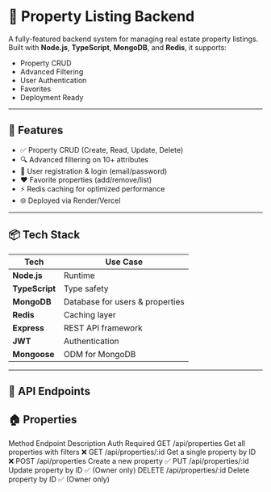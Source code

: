 # 🏡 Property Listing Backend

A fully-featured backend system for managing real estate property listings. Built with **Node.js**, **TypeScript**, **MongoDB**, and **Redis**, it supports:

- Property CRUD
- Advanced Filtering
- User Authentication
- Favorites
- Deployment Ready

---

## 🚀 Features

- ✅ Property CRUD (Create, Read, Update, Delete)
- 🔍 Advanced filtering on 10+ attributes
- 👤 User registration & login (email/password)
- ❤️ Favorite properties (add/remove/list)
- ⚡ Redis caching for optimized performance
- 🌐 Deployed via Render/Vercel 

---

## 📦 Tech Stack

| Tech           | Use Case                           |
|----------------|------------------------------------|
| **Node.js**    | Runtime                            |
| **TypeScript** | Type safety                        |
| **MongoDB**    | Database for users & properties    |
| **Redis**      | Caching layer                      |
| **Express**    | REST API framework                 |
| **JWT**        | Authentication                     |
| **Mongoose**   | ODM for MongoDB                    |

---

## 🔌 API Endpoints
## 🏠 Properties
Method	Endpoint	Description	Auth Required
GET	/api/properties	Get all properties with filters	❌
GET	/api/properties/:id	Get a single property by ID	❌
POST	/api/properties	Create a new property	✅
PUT	/api/properties/:id	Update property by ID	✅ (Owner only)
DELETE	/api/properties/:id	Delete property by ID	✅ (Owner only)

